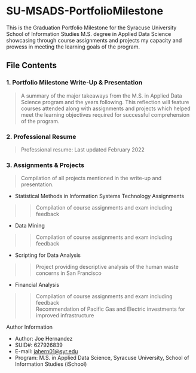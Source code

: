 # SU-MSADS-PortfolioMilestone
This is the Graduation Portfolio Milestone for the Syracuse University School of Information Studies M.S. degree in Applied Data Science showcasing through course assignments and projects my capacity and prowess in meeting the learning goals of the program.
## File Contents
### 1. Portfolio Milestone Write-Up & Presentation
>A summary of the major takeaways from the M.S. in Applied Data Science program and the years following. This reflection will feature courses attended along with assignments and projects which helped meet the learning objectives required for successful comprehension of the program.
### 2. Professional Resume
>Professional resume: Last updated February 2022
### 3. Assignments & Projects
>Compilation of all projects mentioned in the write-up and presentation.
- Statistical Methods in Information Systems Technology Assignments
>>Compilation of course assignments and exam including feedback
- Data Mining
>>Compilation of course assignments and exam including feedback
- Scripting for Data Analysis
>>Project providing descriptive analysis of the human waste concerns in San Francisco
- Financial Analysis
>>Compilation of course assignments and exam including feedback <br />
>>Recommendation of Pacific Gas and Electric investments for improved infrastructure

Author Information
- Author: Joe Hernandez
- SUID#: 627926839
- E-mail: jahern01@syr.edu
- Program: M.S. in Applied Data Science, Syracuse University, School of Information Studies (iSchool)
